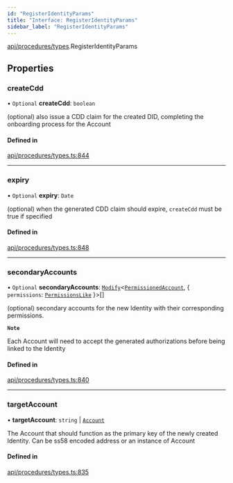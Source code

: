 ```yaml
---
id: "RegisterIdentityParams"
title: "Interface: RegisterIdentityParams"
sidebar_label: "RegisterIdentityParams"
---
```


[api/procedures/types](../../../../../modules/API/Procedures/Types/Types.md).RegisterIdentityParams

## Properties

### createCdd

• `Optional` **createCdd**: `boolean`

(optional) also issue a CDD claim for the created DID, completing the onboarding process for the Account

#### Defined in

[api/procedures/types.ts:844](https://github.com/PolymeshAssociation/polymesh-sdk/blob/fbf6882d0/src/api/procedures/types.ts#L844)

___

### expiry

• `Optional` **expiry**: `Date`

(optional) when the generated CDD claim should expire, `createCdd` must be true if specified

#### Defined in

[api/procedures/types.ts:848](https://github.com/PolymeshAssociation/polymesh-sdk/blob/fbf6882d0/src/api/procedures/types.ts#L848)

___

### secondaryAccounts

• `Optional` **secondaryAccounts**: [`Modify`](../../../../../modules/Types/Utils/Utils.md#modify)\<[`PermissionedAccount`](../../../Entities/Types/PermissionedAccount/PermissionedAccount.md), \{ `permissions`: [`PermissionsLike`](../../../../../modules/API/Entities/Types/Types.md#permissionslike)  }\>[]

(optional) secondary accounts for the new Identity with their corresponding permissions.

**`Note`**

Each Account will need to accept the generated authorizations before being linked to the Identity

#### Defined in

[api/procedures/types.ts:840](https://github.com/PolymeshAssociation/polymesh-sdk/blob/fbf6882d0/src/api/procedures/types.ts#L840)

___

### targetAccount

• **targetAccount**: `string` \| [`Account`](../../../../../classes/API/Entities/Account/Account.md)

The Account that should function as the primary key of the newly created Identity. Can be ss58 encoded address or an instance of Account

#### Defined in

[api/procedures/types.ts:835](https://github.com/PolymeshAssociation/polymesh-sdk/blob/fbf6882d0/src/api/procedures/types.ts#L835)
